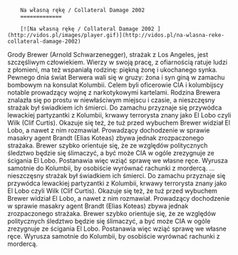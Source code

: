 
        Na własną rękę / Collateral Damage 2002 
        =============
        
        [![Na własną rękę / Collateral Damage 2002 ](http://vidos.pl/images/player.gif)](http://vidos.pl/na-wlasna-reke-collateral-damage-2002)
        
        
 Grody Brewer (Arnold Schwarzenegger), strażak z Los Angeles, jest szczęśliwym człowiekiem. Wierzy w swoją pracę, z ofiarnością ratuje ludzi z płomieni, ma też wspaniałą rodzinę: piękną żonę i ukochanego synka. Pewnego dnia świat Berwera wali się w gruzy: żona i syn giną w zamachu bombowym na konsulat Kolumbii. Celem byli oficerowie CIA i kolumbijscy notable prowadzący wojnę z narkotykowymi kartelami. Rodzina Brewera znalazła się po prostu w niewłaściwym miejscu i czasie, a nieszczęsny strażak był świadkiem ich śmierci. Do zamachu przyznaje się przywódca lewackiej partyzantki z Kolumbii, krwawy terrorysta znany jako El Lobo czyli Wilk (Clif Curtis). Okazuje się też, że tuż przed wybuchem Brewer widział El Lobo, a nawet z nim rozmawiał. Prowadzący dochodzenie w sprawie masakry agent Brandt (Elias Koteas) zbywa jednak zrozpaczonego strażaka. Brewer szybko orientuje się, że ze względów politycznych śledztwo będzie się ślimaczyć, a być może CIA w ogóle zrezygnuje ze ścigania El Lobo. Postanawia więc wziąć sprawę we własne ręce. Wyrusza samotnie do Kolumbii, by osobiście wyrównać rachunki z mordercą.  ... nieszczęsny strażak był świadkiem ich śmierci. Do zamachu przyznaje się przywódca lewackiej partyzantki z Kolumbii, krwawy terrorysta znany jako El Lobo czyli Wilk (Clif Curtis). Okazuje się też, że tuż przed wybuchem Brewer widział El Lobo, a nawet z nim rozmawiał. Prowadzący dochodzenie w sprawie masakry agent Brandt (Elias Koteas) zbywa jednak zrozpaczonego strażaka. Brewer szybko orientuje się, że ze względów politycznych śledztwo będzie się ślimaczyć, a być może CIA w ogóle zrezygnuje ze ścigania El Lobo. Postanawia więc wziąć sprawę we własne ręce. Wyrusza samotnie do Kolumbii, by osobiście wyrównać rachunki z mordercą.
    